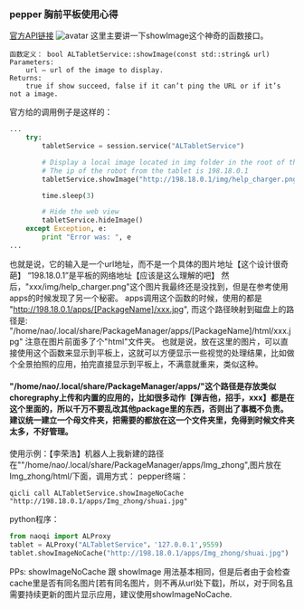 ### pepper 胸前平板使用心得
[官方API链接](http://doc.aldebaran.com/2-5/naoqi/core/altabletservice.html#altabletservice)
![avatar](https://github.com/undefinedcodezhong/markdown_pic/blob/master/pepperImg/api.png)
这里主要讲一下showImage这个神奇的函数接口。 
``` 
函数定义： bool ALTabletService::showImage(const std::string& url)
Parameters:	
    url – url of the image to display.
Returns:	
    true if show succeed, false if it can’t ping the URL or if it’s not a image.  
```  
官方给的调用例子是这样的：
```python
...
    try:
        tabletService = session.service("ALTabletService")

        # Display a local image located in img folder in the root of the web server
        # The ip of the robot from the tablet is 198.18.0.1
        tabletService.showImage("http://198.18.0.1/img/help_charger.png")

        time.sleep(3)

        # Hide the web view
        tabletService.hideImage()
    except Exception, e:
        print "Error was: ", e
...
```
也就是说，它的输入是一个url地址，而不是一个具体的图片地址【这个设计很奇葩】
“198.18.0.1”是平板的网络地址【应该是这么理解的吧】
然后，"xxx/img/help_charger.png"这个图片我最终还是没找到，但是在参考使用apps的时候发现了另一个秘密。
apps调用这个函数的时候，使用的都是 "http://198.18.0.1/apps/[PackageName]/xxx.jpg", 而这个路径映射到磁盘上的路径是: "/home/nao/.local/share/PackageManager/apps/[PackageName]/html/xxx.jpg"
注意在图片前面多了个"html"文件夹。
也就是说，放在这里的图片，可以直接使用这个函数来显示到平板上，这就可以方便显示一些视觉的处理结果，比如做个全景拍照的应用，拍完直接显示到平板上，不满意就重来，类似这种。

#### "/home/nao/.local/share/PackageManager/apps/"这个路径是存放类似choregraphy上传和内置的应用的，比如很多动作【弹吉他，招手，xxx】都是在这个里面的，所以千万不要乱改其他package里的东西，否则出了事概不负责。建议统一建立一个母文件夹，把需要的都放在这一个文件夹里，免得到时候文件夹太多，不好管理。
使用示例：【李荣浩】机器人上我新建的路径在""/home/nao/.local/share/PackageManager/apps/Img_zhong",图片放在Img_zhong/html/下面，调用方式：
pepper终端：
```shell
qicli call ALTabletService.showImageNoCache "http://198.18.0.1/apps/Img_zhong/shuai.jpg"
```
python程序：
```python
from naoqi import ALProxy
tablet = ALProxy("ALTabletService"，'127.0.0.1',9559)
tablet.showImageNoCache("http://198.18.0.1/apps/Img_zhong/shuai.jpg")
```
PPs: showImageNoCache 跟 showImage 用法基本相同，但是后者由于会检查cache里是否有同名图片[若有同名图片，则不再从url处下载]，所以，对于同名且需要持续更新的图片显示应用，建议使用showImageNoCache.
